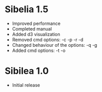 Sibelia 1.5
===========
* Improved performance
* Completed manual
* Added d3 visualization
* Removed cmd options: -c -p -r -d
* Changed behaviour of the options: -q -g
* Added cmd options: -t -o

Sibilea 1.0
===========
* Initial release